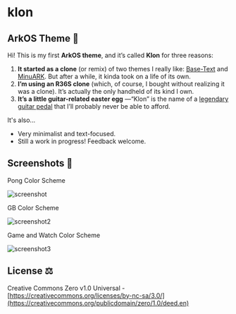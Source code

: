 # klon
## ArkOS Theme 🎨

Hi! This is my first **ArkOS theme**, and it’s called **Klon** for three reasons:

1. **It started as a clone** (or remix) of two themes I really like: [Base-Text](https://github.com/Jetup13/es-theme-base-text) and [MinuARK](https://github.com/Vidnez/es-theme-MinUArk). But after a while, it kinda took on a life of its own.
2. **I’m using an R36S clone** (which, of course, I bought without realizing it was a clone). It’s actually the only handheld of its kind I own.
3. **It’s a little guitar-related easter egg** —“Klon” is the name of a [legendary guitar pedal](https://reverb.com/brand/klon) that I’ll probably never be able to afford.

It's also...
* Very minimalist and text-focused.
* Still a work in progress! Feedback welcome.

## Screenshots 📸
Pong Color Scheme

![screenshot](https://github.com/user-attachments/assets/87e798d8-c250-4c59-927c-d7eb66feedc0)

GB Color Scheme

![screenshot2](https://github.com/user-attachments/assets/00e1ea74-d221-4615-8d1f-4dc6015a08eb)

Game and Watch Color Scheme

![screenshot3](https://github.com/user-attachments/assets/bedf799e-0edf-477c-93de-be50a5c61c8b)

## License ⚖️

Creative Commons Zero v1.0 Universal - [https://creativecommons.org/licenses/by-nc-sa/3.0/](https://creativecommons.org/publicdomain/zero/1.0/deed.en)
